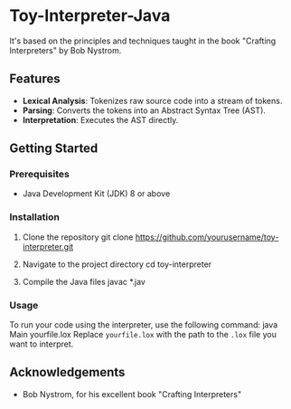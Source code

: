 # Toy-Interpreter-Java

It's based on the principles and techniques taught in the book "Crafting Interpreters" by Bob Nystrom.

## Features

- **Lexical Analysis**: Tokenizes raw source code into a stream of tokens.
- **Parsing**: Converts the tokens into an Abstract Syntax Tree (AST).
- **Interpretation**: Executes the AST directly.

## Getting Started

### Prerequisites

- Java Development Kit (JDK) 8 or above

### Installation

1. Clone the repository
  git clone https://github.com/yourusername/toy-interpreter.git

2. Navigate to the project directory
   cd toy-interpreter

3. Compile the Java files
   javac *.jav

### Usage

To run your code using the interpreter, use the following command:
   java Main yourfile.lox
Replace `yourfile.lox` with the path to the `.lox` file you want to interpret.

## Acknowledgements

- Bob Nystrom, for his excellent book "Crafting Interpreters"
